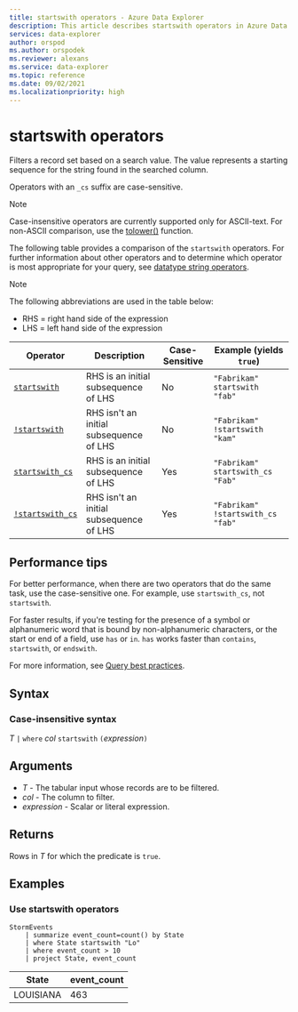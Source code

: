 ```yaml
---
title: startswith operators - Azure Data Explorer
description: This article describes startswith operators in Azure Data Explorer.
services: data-explorer
author: orspod
ms.author: orspodek
ms.reviewer: alexans
ms.service: data-explorer
ms.topic: reference
ms.date: 09/02/2021
ms.localizationpriority: high
---
```

# startswith operators

Filters a record set based on a search value. The value represents a starting sequence for the string found in the searched column.

Operators with an `_cs` suffix are case-sensitive.

> [!NOTE]
> Case-insensitive operators are currently supported only for ASCII-text. For non-ASCII comparison, use the [tolower()](tolowerfunction.md) function.

The following table provides a comparison of the `startswith` operators. For further information about other operators and to determine which operator is most appropriate for your query, see [datatype string operators](datatypes-string-operators.md).

> [!NOTE]
> The following abbreviations are used in the table below:
>
> * RHS = right hand side of the expression
> * LHS = left hand side of the expression

|Operator   |Description   |Case-Sensitive  |Example (yields `true`)  |
|-----------|--------------|----------------|-------------------------|
|[`startswith`](startswith-operator.md) |RHS is an initial subsequence of LHS |No |`"Fabrikam" startswith "fab"`|
|[`!startswith`](not-startswith-operator.md) |RHS isn't an initial subsequence of LHS |No |`"Fabrikam" !startswith "kam"`|
|[`startswith_cs`](startswith-cs-operator.md)  |RHS is an initial subsequence of LHS |Yes |`"Fabrikam" startswith_cs "Fab"`|
|[`!startswith_cs`](not-startwith-cs-operator.md) |RHS isn't an initial subsequence of LHS |Yes |`"Fabrikam" !startswith_cs "fab"`|

## Performance tips

For better performance, when there are two operators that do the same task, use the case-sensitive one.
For example, use `startswith_cs`, not `startswith`.

For faster results, if you're testing for the presence of a symbol or alphanumeric word that is bound by non-alphanumeric characters, or the start or end of a field, use `has` or `in`. 
`has` works faster than `contains`, `startswith`, or `endswith`.

For more information, see [Query best practices](best-practices.md).


## Syntax

### Case-insensitive syntax

*T* `|` `where` *col* `startswith` `(`*expression*`)`

## Arguments

* *T* - The tabular input whose records are to be filtered.
* *col* - The column to filter.
* *expression* - Scalar or literal expression.

## Returns

Rows in *T* for which the predicate is `true`.

## Examples  

### Use startswith operators

<!-- csl: https://help.kusto.windows.net/Samples -->
```kusto
StormEvents
    | summarize event_count=count() by State
    | where State startswith "Lo"
    | where event_count > 10
    | project State, event_count
```

|State|event_count|
|-----|-----------|
|LOUISIANA|463|  